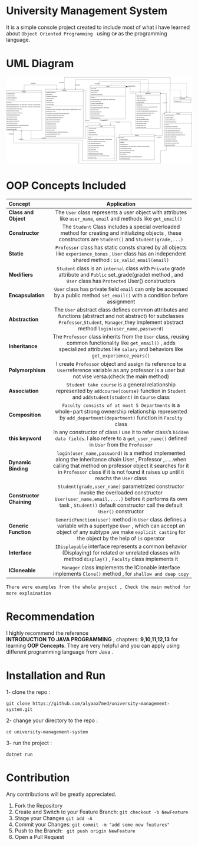 # University Management System
It is a simple console project created to include most of what i have learned about ```Object Oriented Programming ```  using ```C#``` as the programming language.

# UML Diagram    
<img src="FacultyManagmentSystem.png">

# OOP Concepts Included 

|Concept               |  Application                                                      |
|:---------------------|:-----------------------------------------------------------------:|
|**Class and Object**    |The `User` class represents a user object with attributes like `user_name`, `email` and methods like `get_email()`|
|**Constructor**         |The `Student` Class includes a special overloaded method for creating and initializing objects , these constructors are `Student()` and `Student(grade,...)`|
|**Static**              |`Professor` class has static consts shared by all objects like `experience_bonus` , `User` class has an independent shared method : `is_valid_email(email)`|
|**Modifiers**           |`Student` class is an `internal` class with `Private` grade attribute and `Public` set_grade(grade) method , and `User` class has `Protected` User() constructors| 
|**Encapsulation**       |`User` class has private field `email` can only be accessed by a public method `set_email()` with a condition before assignment |
|**Abstraction**         |The `User` abstract class defines common attributes and functions (abstract and not abstract) for subclasses `Professor`,`Student`, `Manager`,they implement abstract method `login(user_name,password)`|
|**Inheritance**         |The `Professor` class inherits from the `User` class, reusing common functionality like `get_email()` , adds specialized attributes like `salary` and behaviors like `get_experience_years()` |
|**Polymorphism**        |I create `Professor` object and assign its reference to a `User`reference variable as any professor is a user but not vise versa.(check the main method) |
|**Association**         |`Student take course` is a general relationship represented by `addcourse(course)` function in `Student` and `addstudent(student)` in `Course` class |
|**Composition**         |`Faculty consists of at most 5 Departments` is a whole-part strong ownership relationship represented by `add_department(department)` function in `Faculty` class| 
|**this  keyword**       |In any constructor of class i use it to refer class’s `hidden data fields`. I also refere to a `get_user_name()` defined in `User` from the `Professor`|
|**Dynamic Binding**     |`login(user_name,password)` is a method implemented along the inheritance chain User , Professor ,......when calling that method on professor object it searches for it in `Professor` class if it is not found it raises up until it reachs the `User` class|
|**Constructor Chaining**|`Student(grade,user_name)` parametrized constructor invoke the overloaded constructor `User(user_name,email,....)` before it performs its own task , `Student()` default constructor call the default `User()` constructor |
|**Generic Function**    |`GenericFunction(user)` method in `User` class defines a variable with a supertype `User` , which can accept an object of any subtype ,we make `explicit casting` for the object by the help of `is` operator |
|**Interface**           |`IDisplayable` interface represents a common behavior (Displaying) for related or unrelated classes with method `display()` , `Faculty` class implements it |
|**ICloneable**          |`Manager` class implements the IClonable interface implements `Clone()` method , for `shallow and deep copy` |

```There were examples from the whole project , Check the main method for more explaination```

# Recommendation 
I highly recommend the reference  
**INTRODUCTION TO JAVA PROGRAMMING** ,
chapters: **9,10,11,12,13** for learning **OOP Concepts**. They are very helpful and you can apply using different programming language from Java .


# Installation and Run

1- clone the repo :  
```
git clone https://github.com/alyaaa7med/university-management-system.git
```

2- change your directory to the repo : 
```
cd university-management-system
```
3- run the project :
```
dotnet run
```

# Contribution 
Any contributions will be greatly appreciated.

1. Fork the Repository
2. Create and Switch to your Feature Branch: 
   ```git checkout -b NewFeature```
3. Stage your Changes ```git add -A ```
4. Commit your Changes: ```git commit -m "add some new features"```
5. Push to the Branch: ``` git push origin NewFeature```
6. Open a Pull Request


